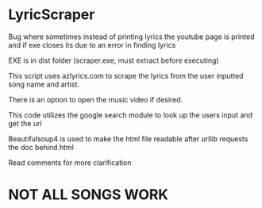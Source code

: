 # LyricScraper

Bug where sometimes instead of printing lyrics the youtube page is printed and if exe closes its due to an error in finding lyrics

EXE is in dist folder (scraper.exe, must extract before executing)
 
 This script uses azlyrics.com to scrape the lyrics from the user inputted song name and artist.
 
 There is an option to open the music video if desired.
 
 This code utilizes the google search module to look up the users input and get the url
 
 Beautifulsoup4 is used to make the html file readable after urllib requests the doc behind html
 
 Read comments for more clarification

# NOT ALL SONGS WORK 
